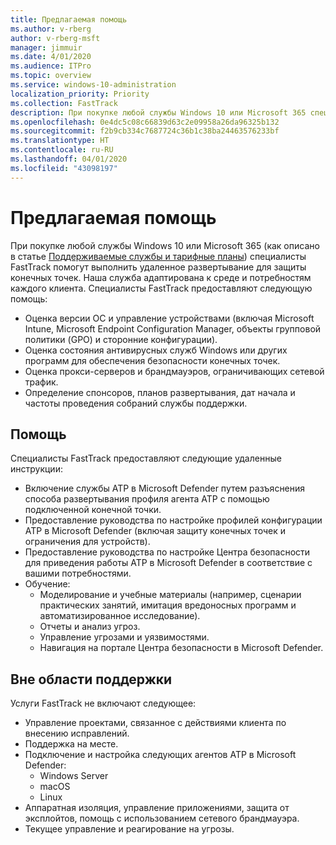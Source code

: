 ```yaml
---
title: Предлагаемая помощь
ms.author: v-rberg
author: v-rberg-msft
manager: jimmuir
ms.date: 4/01/2020
ms.audience: ITPro
ms.topic: overview
ms.service: windows-10-administration
localization_priority: Priority
ms.collection: FastTrack
description: При покупке любой службы Windows 10 или Microsoft 365 специалисты FastTrack помогут выполнить удаленное развертывание для защиты конечных точек. Наша служба адаптирована к среде и потребностям каждого клиента.
ms.openlocfilehash: 0e4dc5c08c66839d63c2e09958a26da96325b132
ms.sourcegitcommit: f2b9cb334c7687724c36b1c38ba24463576233bf
ms.translationtype: HT
ms.contentlocale: ru-RU
ms.lasthandoff: 04/01/2020
ms.locfileid: "43098197"
---
```

# <a name="assistance-offered"></a>Предлагаемая помощь  

При покупке любой службы Windows 10 или Microsoft 365 (как описано в статье [Поддерживаемые службы и тарифные планы](M365-eligible-services-and-plans.md)) специалисты FastTrack помогут выполнить удаленное развертывание для защиты конечных точек. Наша служба адаптирована к среде и потребностям каждого клиента. Специалисты FastTrack предоставляют следующую помощь:
- Оценка версии ОС и управление устройствами (включая Microsoft Intune, Microsoft Endpoint Configuration Manager, объекты групповой политики (GPO) и сторонние конфигурации).
- Оценка состояния антивирусных служб Windows или других программ для обеспечения безопасности конечных точек.
- Оценка прокси-серверов и брандмауэров, ограничивающих сетевой трафик.
- Определение спонсоров, планов развертывания, дат начала и частоты проведения собраний службы поддержки.

## <a name="assistance"></a>Помощь

Специалисты FastTrack предоставляют следующие удаленные инструкции:
- Включение службы ATP в Microsoft Defender путем разъяснения способа развертывания профиля агента ATP с помощью подключенной конечной точки.
- Предоставление руководства по настройке профилей конфигурации ATP в Microsoft Defender (включая защиту конечных точек и ограничения для устройств).
- Предоставление руководства по настройке Центра безопасности для приведения работы ATP в Microsoft Defender в соответствие с вашими потребностями.
- Обучение:
    - Моделирование и учебные материалы (например, сценарии практических занятий, имитация вредоносных программ и автоматизированное исследование).
    - Отчеты и анализ угроз.
    - Управление угрозами и уязвимостями.
    - Навигация на портале Центра безопасности в Microsoft Defender.

## <a name="out-of-scope"></a>Вне области поддержки

Услуги FastTrack не включают следующее:
- Управление проектами, связанное с действиями клиента по внесению исправлений.
- Поддержка на месте.
- Подключение и настройка следующих агентов ATP в Microsoft Defender:
   - Windows Server
   - macOS
   - Linux
- Аппаратная изоляция, управление приложениями, защита от эксплойтов, помощь с использованием сетевого брандмауэра.
- Текущее управление и реагирование на угрозы.
